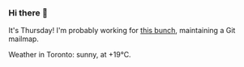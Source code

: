 ### Hi there :wave:

It's Thursday! I'm probably working for [this bunch](https://github.com/kohofinancial), maintaining a Git mailmap.

Weather in Toronto: sunny, at +19°C.
